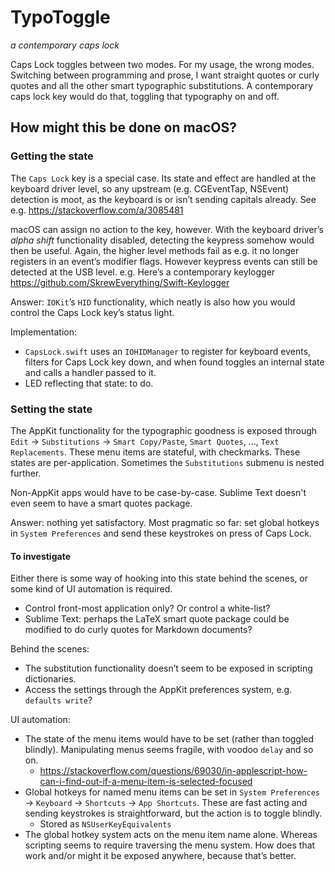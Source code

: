 # TypoToggle
_a contemporary caps lock_

Caps Lock toggles between two modes. For my usage, the wrong modes. Switching between programming and prose, I want straight quotes or curly quotes and all the other smart typographic substitutions. A contemporary caps lock key would do that, toggling that typography on and off.

## How might this be done on macOS?

### Getting the state

The `Caps Lock` key is a special case. Its state and effect are handled at the keyboard driver level, so any upstream (e.g. CGEventTap, NSEvent) detection is moot, as the keyboard is or isn’t sending capitals already. See e.g. https://stackoverflow.com/a/3085481

macOS can assign no action to the key, however. With the keyboard driver’s _alpha shift_ functionality disabled, detecting the keypress somehow would then be useful. Again, the higher level methods fail as e.g. it no longer registers in an event’s modifier flags. However keypress events can still be detected at the USB level. e.g. Here’s a contemporary keylogger https://github.com/SkrewEverything/Swift-Keylogger

Answer: `IOKit`’s `HID` functionality, which neatly is also how you would control the Caps Lock key’s status light.

Implementation:

- `CapsLock.swift` uses an `IOHIDManager` to register for keyboard events, filters for Caps Lock key down, and when found toggles an internal state and calls a handler passed to it.
- LED reflecting that state: to do.

### Setting the state

The AppKit functionality for the typographic goodness is exposed through `Edit` → `Substitutions` → `Smart Copy/Paste`, `Smart Quotes`, ..., `Text Replacements`. These menu items are stateful, with checkmarks. These states are per-application. Sometimes the `Substitutions` submenu is nested further.

Non-AppKit apps would have to be case-by-case. Sublime Text doesn't even seem to have a smart quotes package.

Answer: nothing yet satisfactory. Most pragmatic so far: set global hotkeys in `System Preferences` and send these keystrokes on press of Caps Lock.

#### To investigate

Either there is some way of hooking into this state behind the scenes, or some kind of UI automation is required.

- Control front-most application only? Or control a white-list?
- Sublime Text: perhaps the LaTeX smart quote package could be modified to do curly quotes for Markdown documents?

Behind the scenes:

- The substitution functionality doesn’t seem to be exposed in scripting dictionaries.
- Access the settings through the AppKit preferences system, e.g. `defaults write`?

UI automation:

- The state of the menu items would have to be set (rather than toggled blindly). Manipulating menus seems fragile, with voodoo `delay` and so on.
	- https://stackoverflow.com/questions/69030/in-applescript-how-can-i-find-out-if-a-menu-item-is-selected-focused
- Global hotkeys for named menu items can be set in `System Preferences` → `Keyboard` → `Shortcuts` → `App Shortcuts`. These are fast acting and sending keystrokes is straightforward, but the action is to toggle blindly. 
	- Stored as `NSUserKeyEquivalents`
- The global hotkey system acts on the menu item name alone. Whereas scripting seems to require traversing the menu system. How does that work and/or might it be exposed anywhere, because that’s better.
